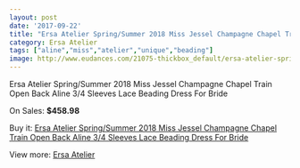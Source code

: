 ```yaml
---
layout: post
date: '2017-09-22'
title: "Ersa Atelier Spring/Summer 2018 Miss Jessel Champagne Chapel Train Open Back Aline 3/4 Sleeves Lace Beading Dress For Bride"
category: Ersa Atelier
tags: ["aline","miss","atelier","unique","beading"]
image: http://www.eudances.com/21075-thickbox_default/ersa-atelier-spring-summer-2018-miss-jessel-champagne-chapel-train-open-back-aline-3-4-sleeves-lace-beading-dress-for-bride.jpg
---
```

Ersa Atelier Spring/Summer 2018 Miss Jessel Champagne Chapel Train Open Back Aline 3/4 Sleeves Lace Beading Dress For Bride

On Sales: **$458.98**
<a href="https://www.eudances.com/en/ersa-atelier/6447-ersa-atelier-spring-summer-2018-miss-jessel-champagne-chapel-train-open-back-aline-3-4-sleeves-lace-beading-dress-for-bride.html"><amp-img layout="responsive" width="600" height="600" src="//www.eudances.com/21075-thickbox_default/ersa-atelier-spring-summer-2018-miss-jessel-champagne-chapel-train-open-back-aline-3-4-sleeves-lace-beading-dress-for-bride.jpg" alt="Ersa Atelier Spring/Summer 2018 Miss Jessel Champagne Chapel Train Open Back Aline 3/4 Sleeves Lace Beading Dress For Bride 0" /></a>
<a href="https://www.eudances.com/en/ersa-atelier/6447-ersa-atelier-spring-summer-2018-miss-jessel-champagne-chapel-train-open-back-aline-3-4-sleeves-lace-beading-dress-for-bride.html"><amp-img layout="responsive" width="600" height="600" src="//www.eudances.com/21084-thickbox_default/ersa-atelier-spring-summer-2018-miss-jessel-champagne-chapel-train-open-back-aline-3-4-sleeves-lace-beading-dress-for-bride.jpg" alt="Ersa Atelier Spring/Summer 2018 Miss Jessel Champagne Chapel Train Open Back Aline 3/4 Sleeves Lace Beading Dress For Bride 1" /></a>
<a href="https://www.eudances.com/en/ersa-atelier/6447-ersa-atelier-spring-summer-2018-miss-jessel-champagne-chapel-train-open-back-aline-3-4-sleeves-lace-beading-dress-for-bride.html"><amp-img layout="responsive" width="600" height="600" src="//www.eudances.com/21083-thickbox_default/ersa-atelier-spring-summer-2018-miss-jessel-champagne-chapel-train-open-back-aline-3-4-sleeves-lace-beading-dress-for-bride.jpg" alt="Ersa Atelier Spring/Summer 2018 Miss Jessel Champagne Chapel Train Open Back Aline 3/4 Sleeves Lace Beading Dress For Bride 2" /></a>
<a href="https://www.eudances.com/en/ersa-atelier/6447-ersa-atelier-spring-summer-2018-miss-jessel-champagne-chapel-train-open-back-aline-3-4-sleeves-lace-beading-dress-for-bride.html"><amp-img layout="responsive" width="600" height="600" src="//www.eudances.com/21082-thickbox_default/ersa-atelier-spring-summer-2018-miss-jessel-champagne-chapel-train-open-back-aline-3-4-sleeves-lace-beading-dress-for-bride.jpg" alt="Ersa Atelier Spring/Summer 2018 Miss Jessel Champagne Chapel Train Open Back Aline 3/4 Sleeves Lace Beading Dress For Bride 3" /></a>
<a href="https://www.eudances.com/en/ersa-atelier/6447-ersa-atelier-spring-summer-2018-miss-jessel-champagne-chapel-train-open-back-aline-3-4-sleeves-lace-beading-dress-for-bride.html"><amp-img layout="responsive" width="600" height="600" src="//www.eudances.com/21081-thickbox_default/ersa-atelier-spring-summer-2018-miss-jessel-champagne-chapel-train-open-back-aline-3-4-sleeves-lace-beading-dress-for-bride.jpg" alt="Ersa Atelier Spring/Summer 2018 Miss Jessel Champagne Chapel Train Open Back Aline 3/4 Sleeves Lace Beading Dress For Bride 4" /></a>
<a href="https://www.eudances.com/en/ersa-atelier/6447-ersa-atelier-spring-summer-2018-miss-jessel-champagne-chapel-train-open-back-aline-3-4-sleeves-lace-beading-dress-for-bride.html"><amp-img layout="responsive" width="600" height="600" src="//www.eudances.com/21080-thickbox_default/ersa-atelier-spring-summer-2018-miss-jessel-champagne-chapel-train-open-back-aline-3-4-sleeves-lace-beading-dress-for-bride.jpg" alt="Ersa Atelier Spring/Summer 2018 Miss Jessel Champagne Chapel Train Open Back Aline 3/4 Sleeves Lace Beading Dress For Bride 5" /></a>
<a href="https://www.eudances.com/en/ersa-atelier/6447-ersa-atelier-spring-summer-2018-miss-jessel-champagne-chapel-train-open-back-aline-3-4-sleeves-lace-beading-dress-for-bride.html"><amp-img layout="responsive" width="600" height="600" src="//www.eudances.com/21079-thickbox_default/ersa-atelier-spring-summer-2018-miss-jessel-champagne-chapel-train-open-back-aline-3-4-sleeves-lace-beading-dress-for-bride.jpg" alt="Ersa Atelier Spring/Summer 2018 Miss Jessel Champagne Chapel Train Open Back Aline 3/4 Sleeves Lace Beading Dress For Bride 6" /></a>
<a href="https://www.eudances.com/en/ersa-atelier/6447-ersa-atelier-spring-summer-2018-miss-jessel-champagne-chapel-train-open-back-aline-3-4-sleeves-lace-beading-dress-for-bride.html"><amp-img layout="responsive" width="600" height="600" src="//www.eudances.com/21078-thickbox_default/ersa-atelier-spring-summer-2018-miss-jessel-champagne-chapel-train-open-back-aline-3-4-sleeves-lace-beading-dress-for-bride.jpg" alt="Ersa Atelier Spring/Summer 2018 Miss Jessel Champagne Chapel Train Open Back Aline 3/4 Sleeves Lace Beading Dress For Bride 7" /></a>
<a href="https://www.eudances.com/en/ersa-atelier/6447-ersa-atelier-spring-summer-2018-miss-jessel-champagne-chapel-train-open-back-aline-3-4-sleeves-lace-beading-dress-for-bride.html"><amp-img layout="responsive" width="600" height="600" src="//www.eudances.com/21077-thickbox_default/ersa-atelier-spring-summer-2018-miss-jessel-champagne-chapel-train-open-back-aline-3-4-sleeves-lace-beading-dress-for-bride.jpg" alt="Ersa Atelier Spring/Summer 2018 Miss Jessel Champagne Chapel Train Open Back Aline 3/4 Sleeves Lace Beading Dress For Bride 8" /></a>
<a href="https://www.eudances.com/en/ersa-atelier/6447-ersa-atelier-spring-summer-2018-miss-jessel-champagne-chapel-train-open-back-aline-3-4-sleeves-lace-beading-dress-for-bride.html"><amp-img layout="responsive" width="600" height="600" src="//www.eudances.com/21076-thickbox_default/ersa-atelier-spring-summer-2018-miss-jessel-champagne-chapel-train-open-back-aline-3-4-sleeves-lace-beading-dress-for-bride.jpg" alt="Ersa Atelier Spring/Summer 2018 Miss Jessel Champagne Chapel Train Open Back Aline 3/4 Sleeves Lace Beading Dress For Bride 9" /></a>

Buy it: [Ersa Atelier Spring/Summer 2018 Miss Jessel Champagne Chapel Train Open Back Aline 3/4 Sleeves Lace Beading Dress For Bride](https://www.eudances.com/en/ersa-atelier/6447-ersa-atelier-spring-summer-2018-miss-jessel-champagne-chapel-train-open-back-aline-3-4-sleeves-lace-beading-dress-for-bride.html "Ersa Atelier Spring/Summer 2018 Miss Jessel Champagne Chapel Train Open Back Aline 3/4 Sleeves Lace Beading Dress For Bride")

View more: [Ersa Atelier](https://www.eudances.com/en/103-ersa-atelier "Ersa Atelier")